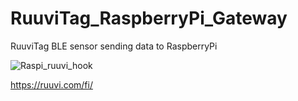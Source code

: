 # RuuviTag_RaspberryPi_Gateway
RuuviTag BLE sensor sending data to RaspberryPi

![Raspi_ruuvi_hook](https://github.com/joelhaverinen/RuuviTag_RaspberryPi_Gateway/assets/44695636/39ba0912-9867-4bb3-bd22-df0fd588343b)



https://ruuvi.com/fi/
